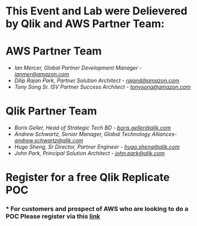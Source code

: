 # This Event and Lab were Delievered by Qlik and AWS Partner Team:

# AWS Partner Team
- *Ian Mercer, Global Partner Development Manager - ianmer@amazon.com* 
- *Dilip Rajan Park, Partner Solution Architect - rajand@amazon.com* 
- *Tony Song Sr. ISV Partner Success Architect - tonysong@amazon.com*

# Qlik Partner Team
- *Boris Geller,  Head of Strategic Tech BD - boris.geller@qlik.com* 
- *Andrew Schwartz, Senior Manager, Global Technology Alliances- andrew.schwartz@qlik.com* 
- *Hugo Sheng, Sr Director, Partner Engineer - hugo.sheng@qlik.com* 
- *John Park, Principal Solution Architect - john.park@qlik.com* 

# Register for a free Qlik Replicate POC

### * For customers and prospect of AWS who are looking to do a POC Please register via this [link](https://www.qlik.com/us/try-or-buy/buy-now?campaignid=7013z000000j5hi)